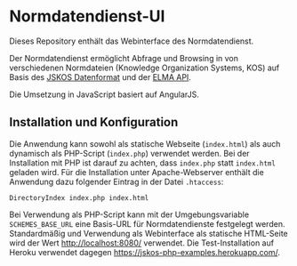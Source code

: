 # Normdatendienst-UI

Dieses Repository enthält das Webinterface des Normdatendienst.

Der Normdatendienst ermöglicht Abfrage und Browsing in von verschiedenen
Normdateien (Knowledge Organization Systems, KOS) auf Basis des
[JSKOS Datenformat](https://gbv.github.io/jskos/) und der 
[ELMA API](http://gbv.github.io/elma/).

Die Umsetzung in JavaScript basiert auf AngularJS.

## Installation und Konfiguration

Die Anwendung kann sowohl als statische Webseite (`index.html`) als auch
dynamisch als PHP-Script (`index.php`) verwendet werden. Bei der Installation
mit PHP ist darauf zu achten, dass `index.php` statt `index.html` geladen wird.
Für die Installation unter Apache-Webserver enthält die Anwendung dazu
folgender Eintrag in der Datei `.htaccess`:

    DirectoryIndex index.php index.html 

Bei Verwendung als PHP-Script kann mit der Umgebungsvariable `SCHEMES_BASE_URL`
eine Basis-URL für Normdatendienste festgelegt werden.  Standardmäßig und
Verwendung als Webinterface als statische HTML-Seite wird der Wert
<http://localhost:8080/> verwendet. Die Test-Installation auf Heroku
verwendet dagegen <https://jskos-php-examples.herokuapp.com/>.

